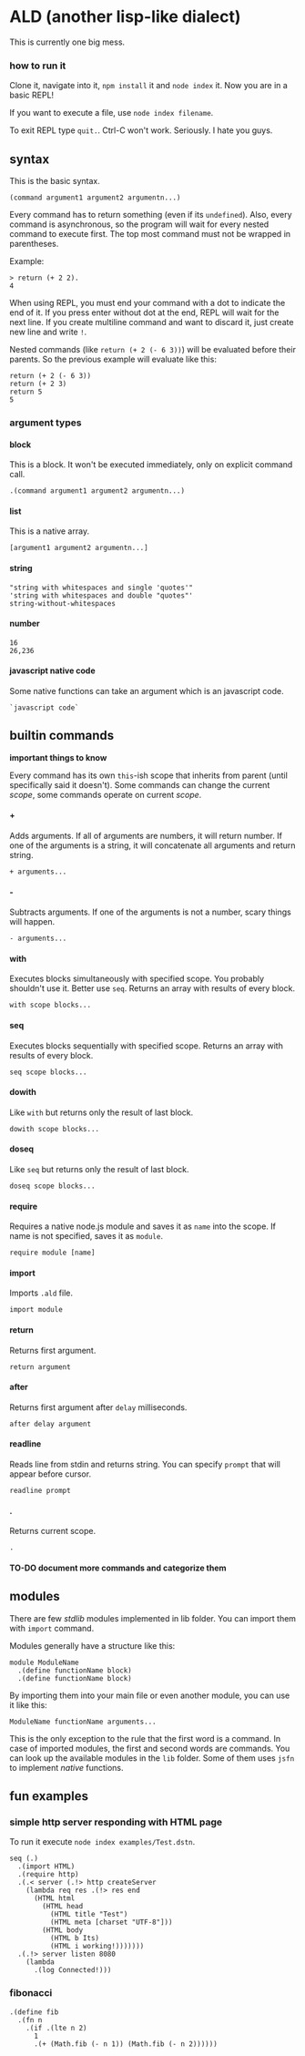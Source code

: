 # ALD (another lisp-like dialect)

This is currently one big mess.

### how to run it

Clone it, navigate into it, `npm install` it and `node index` it.
Now you are in a basic REPL!

If you want to execute a file, use `node index filename`.

To exit REPL type `quit.`.
Ctrl-C won't work. Seriously. I hate you guys.

## syntax

This is the basic syntax.

    (command argument1 argument2 argumentn...)

Every command has to return something (even if its `undefined`). Also, every command is asynchronous, so the program will wait for every nested command to execute first.
The top most command must not be wrapped in parentheses.

Example:
    
    > return (+ 2 2).
    4

When using REPL, you must end your command with a dot to indicate the end of it. If you press enter without dot at the end, REPL will wait for the next line.
If you create multiline command and want to discard it, just create new line and write `!`.

Nested commands (like `return (+ 2 (- 6 3))`) will be evaluated before their parents. So the previous example will evaluate like this:

    return (+ 2 (- 6 3))
    return (+ 2 3)
    return 5
    5

### argument types


#### block
This is a block. It won't be executed immediately, only on explicit command call.

    .(command argument1 argument2 argumentn...)

#### list
This is a native array.

    [argument1 argument2 argumentn...]

#### string

    "string with whitespaces and single 'quotes'"
    'string with whitespaces and double "quotes"'
    string-without-whitespaces

#### number

    16
    26,236

#### javascript native code
Some native functions can take an argument which is an javascript code.

    `javascript code`

## builtin commands

__important things to know__

Every command has its own `this`-ish scope that inherits from parent (until specifically said it doesn't). Some commands can change the current _scope_, some commands operate on current _scope_.

#### +
Adds arguments. If all of arguments are numbers, it will return number. If one of the arguments is a string, it will concatenate all arguments and return string.

    + arguments...

#### - 
Subtracts arguments. If one of the arguments is not a number, scary things will happen.

    - arguments...

#### with
Executes blocks simultaneously with specified scope. You probably shouldn't use it. Better use `seq`.
Returns an array with results of every block.

    with scope blocks...

#### seq
Executes blocks sequentially with specified scope.
Returns an array with results of every block.

    seq scope blocks...

#### dowith
Like `with` but returns only the result of last block.

    dowith scope blocks...

#### doseq
Like `seq` but returns only the result of last block.

    doseq scope blocks...

#### require
Requires a native node.js module and saves it as `name` into the scope.
If name is not specified, saves it as `module`.

    require module [name]

#### import
Imports `.ald` file.

    import module

#### return
Returns first argument.

    return argument

#### after
Returns first argument after `delay` milliseconds.

    after delay argument

#### readline
Reads line from stdin and returns string. You can specify `prompt` that will appear before cursor.

    readline prompt

#### .
Returns current scope.
    
    .

#### TO-DO document more commands and categorize them

## modules
There are few _stdlib_ modules implemented in lib folder. You can import them with `import` command.

Modules generally have a structure like this:

    module ModuleName
      .(define functionName block)
      .(define functionName block)

By importing them into your main file or even another module, you can use it like this:

    ModuleName functionName arguments...

This is the only exception to the rule that the first word is a command. In case of imported modules, the first and second words are commands.
You can look up the available modules in the `lib` folder. Some of them uses `jsfn` to implement _native_ functions.

## fun examples

### simple http server responding with HTML page
To run it execute `node index examples/Test.dstn`.

    seq (.)
      .(import HTML)
      .(require http)
      .(.< server (.!> http createServer 
        (lambda req res .(!> res end 
          (HTML html
            (HTML head
              (HTML title "Test")
              (HTML meta [charset "UTF-8"]))
            (HTML body
              (HTML b Its)
              (HTML i working!)))))))
      .(.!> server listen 8080
        (lambda
          .(log Connected!)))

### fibonacci
    
    .(define fib 
      .(fn n 
        .(if .(lte n 2) 
          1 
          .(+ (Math.fib (- n 1)) (Math.fib (- n 2))))))